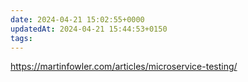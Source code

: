 ```yaml
---
date: 2024-04-21 15:02:55+0000
updatedAt: 2024-04-21 15:44:53+0150
tags: 
---
```

https://martinfowler.com/articles/microservice-testing/